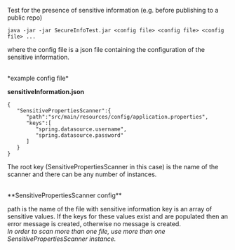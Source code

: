 Test for the presence of sensitive information (e.g. before publishing to a public repo)

```java -jar -jar SecureInfoTest.jar <config file> <config file> <config file> ...```

where the config file is a json file containing the configuration of the sensitive information.

<br>
*example config file*

**sensitiveInformation.json**
```
{
   "SensitivePropertiesScanner":{
      "path":"src/main/resources/config/application.properties",
      "keys":[
         "spring.datasource.username",
         "spring.datasource.password"
      ]
   }
}
```
The root key (SensitivePropertiesScanner in this case) is the name of the scanner and there can be any number of instances.

<br>
**SensitivePropertiesScanner config**

path is the name of the file with sensitive information
key is an array of sensitive values.  If the keys for these values exist and are populated then an error message is created, otherwise no message is created.
<br>
*In order to scan more than one file, use more than one SensitivePropertiesScanner instance.*

